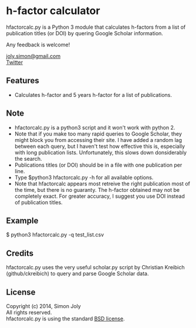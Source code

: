 h-factor calculator
===================

hfactorcalc.py is a Python 3 module that calculates h-factors from a list of publication titles (or DOI) by quering Google Scholar information.

Any feedback is welcome!

joly.simon@gmail.com<br/>
[Twitter](http://twitter.com/simjoly)

Features
--------

* Calculates h-factor and 5 years h-factor for a list of publications.

Note
----

* hfactorcalc.py is a python3 script and it won't work with python 2.
* Note that if you make too many rapid queries to Google Scholar, they might block you from accessing their site. I have added a random lag between each query, but I haven't test how effective this is, especially with long publication lists. Unfortunately, this slows down donsiderably the search.
* Publications titles (or DOI) should be in a file with one publication per line.
* Type $python3 hfactorcalc.py -h for all available options.
* Note that hfactorcalc appears most retreive the right publication most of the time, but there is no guaranty. The h-factor obtained may not be completely exact. For greater accuracy, I suggest you use DOI instead of publication titles.

Example
-------

$ python3 hfactorcalc.py -q test_list.csv

Credits
-------

hfactorcalc.py uses the very useful scholar.py script by Christian Kreibich (github/ckreibich) to query and parse Google Scholar data. 

License
-------

Copyright (c) 2014, Simon Joly<br/>
All rights reserved.<br/>
hfactorcalc.py is using the standard [BSD license](http://opensource.org/licenses/BSD-2-Clause).
